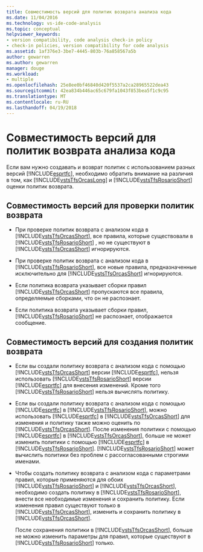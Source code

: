 ```yaml
---
title: Совместимость версий для политик возврата анализа кода
ms.date: 11/04/2016
ms.technology: vs-ide-code-analysis
ms.topic: conceptual
helpviewer_keywords:
- version compatibility, code analysis check-in policy
- check-in policies, version compatibility for code analysis
ms.assetid: 1af376e3-3be7-4445-803b-76a858567a5b
author: gewarren
ms.author: gewarren
manager: douge
ms.workload:
- multiple
ms.openlocfilehash: 25e8ee0bf46840d420f5537a2ca28965522dea43
ms.sourcegitcommit: 42ea834b446ac65c679fa1043f853bea5f1c9c95
ms.translationtype: MT
ms.contentlocale: ru-RU
ms.lasthandoff: 04/19/2018
---
```

# <a name="version-compatibility-for-code-analysis-check-in-policies"></a>Совместимость версий для политик возврата анализа кода
Если вам нужно создавать и возврат политик с использованием разных версий [!INCLUDE[esprtfc](../code-quality/includes/esprtfc_md.md)], необходимо обратить внимание на различия в том, как [!INCLUDE[vstsTfsOrcasLong](../code-quality/includes/vststfsorcaslong_md.md)] и [!INCLUDE[vstsTfsRosarioShort](../code-quality/includes/vststfsrosarioshort_md.md)] оценки политик возврата.

## <a name="version-compatibility-for-evaluating-check-in-policies"></a>Совместимость версий для проверки политик возврата

-   При проверке политик возврата с анализом кода в [!INCLUDE[vstsTfsOrcasShort](../code-quality/includes/vststfsorcasshort_md.md)], все правила, которые существовали в [!INCLUDE[vstsTfsRosarioShort](../code-quality/includes/vststfsrosarioshort_md.md)] , но не существуют в [!INCLUDE[vstsTfsOrcasShort](../code-quality/includes/vststfsorcasshort_md.md)] игнорируются.

-   При проверке политик возврата с анализом кода в [!INCLUDE[vstsTfsRosarioShort](../code-quality/includes/vststfsrosarioshort_md.md)], все новые правила, предназначенные исключительно для [!INCLUDE[vstsTfsOrcasShort](../code-quality/includes/vststfsorcasshort_md.md)] игнорируются.

-   Если политика возврата указывает сборки правил [!INCLUDE[vstsTfsOrcasShort](../code-quality/includes/vststfsorcasshort_md.md)] пропускаются все правила, определяемые сборками, что он не распознает.

-   Если политика возврата указывает сборки правил, [!INCLUDE[vstsTfsRosarioShort](../code-quality/includes/vststfsrosarioshort_md.md)] не распознает, отображается сообщение.

## <a name="version-compatibility-for-authoring-check-in-policies"></a>Совместимость версий для создания политик возврата

-   Если вы создали политику возврата с анализом кода с помощью [!INCLUDE[vstsTfsOrcasShort](../code-quality/includes/vststfsorcasshort_md.md)] версии [!INCLUDE[esprtfc](../code-quality/includes/esprtfc_md.md)], нельзя использовать [!INCLUDE[vstsTfsRosarioShort](../code-quality/includes/vststfsrosarioshort_md.md)] версии [!INCLUDE[esprtfc](../code-quality/includes/esprtfc_md.md)] для внесения изменений. Кроме того [!INCLUDE[vstsTfsRosarioShort](../code-quality/includes/vststfsrosarioshort_md.md)] нельзя вычислять политику.

-   Если вы создали политику возврата с анализом кода с помощью [!INCLUDE[esprtfc](../code-quality/includes/esprtfc_md.md)] в [!INCLUDE[vstsTfsRosarioShort](../code-quality/includes/vststfsrosarioshort_md.md)], можно использовать [!INCLUDE[esprtfc](../code-quality/includes/esprtfc_md.md)] в [!INCLUDE[vstsTfsOrcasShort](../code-quality/includes/vststfsorcasshort_md.md)] для изменения и политику также можно оценить по [!INCLUDE[vstsTfsOrcasShort](../code-quality/includes/vststfsorcasshort_md.md)]. После изменения политики с помощью [!INCLUDE[esprtfc](../code-quality/includes/esprtfc_md.md)] в [!INCLUDE[vstsTfsOrcasShort](../code-quality/includes/vststfsorcasshort_md.md)], больше не может изменить политики с помощью [!INCLUDE[esprtfc](../code-quality/includes/esprtfc_md.md)] в [!INCLUDE[vstsTfsRosarioShort](../code-quality/includes/vststfsrosarioshort_md.md)]. [!INCLUDE[vstsTfsRosarioShort](../code-quality/includes/vststfsrosarioshort_md.md)] может вычислить политики без проблем с рассогласованными строгими именами.

-   Чтобы создать политику возврата с анализом кода с параметрами правил, которые применяются для обоих [!INCLUDE[vstsTfsRosarioShort](../code-quality/includes/vststfsrosarioshort_md.md)] и [!INCLUDE[vstsTfsOrcasShort](../code-quality/includes/vststfsorcasshort_md.md)], необходимо создать политику в [!INCLUDE[vstsTfsRosarioShort](../code-quality/includes/vststfsrosarioshort_md.md)], внести все необходимые изменения и сохранить политику. Если изменения правил существуют только в [!INCLUDE[vstsTfsOrcasShort](../code-quality/includes/vststfsorcasshort_md.md)], изменить и сохранить политику в [!INCLUDE[vstsTfsOrcasShort](../code-quality/includes/vststfsorcasshort_md.md)].

     После сохранения политики в [!INCLUDE[vstsTfsOrcasShort](../code-quality/includes/vststfsorcasshort_md.md)], больше не можно изменить параметры для правил, которые существуют в [!INCLUDE[vstsTfsRosarioShort](../code-quality/includes/vststfsrosarioshort_md.md)] только.